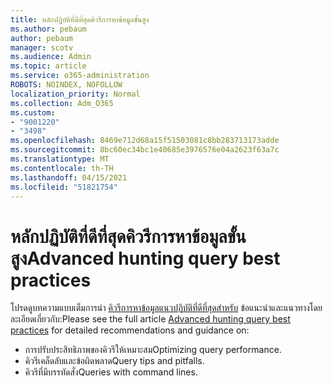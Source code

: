 ```yaml
---
title: หลักปฏิบัติที่ดีที่สุดคิวรีการหาข้อมูลขั้นสูง
ms.author: pebaum
author: pebaum
manager: scotv
ms.audience: Admin
ms.topic: article
ms.service: o365-administration
ROBOTS: NOINDEX, NOFOLLOW
localization_priority: Normal
ms.collection: Adm_O365
ms.custom:
- "9001220"
- "3498"
ms.openlocfilehash: 8469e712d68a15f51503081c8bb283713173adde
ms.sourcegitcommit: 8bc60ec34bc1e40685e3976576e04a2623f63a7c
ms.translationtype: MT
ms.contentlocale: th-TH
ms.lasthandoff: 04/15/2021
ms.locfileid: "51821754"
---
```

# <a name="advanced-hunting-query-best-practices"></a><span data-ttu-id="2f8ca-102">หลักปฏิบัติที่ดีที่สุดคิวรีการหาข้อมูลขั้นสูง</span><span class="sxs-lookup"><span data-stu-id="2f8ca-102">Advanced hunting query best practices</span></span>

<span data-ttu-id="2f8ca-103">โปรดดูบทความแบบเต็มการนํา [คิวรีการหาข้อมูลแนวปฏิบัติที่ดีที่สุดสําหรับ](https://docs.microsoft.com/windows/security/threat-protection/microsoft-defender-atp/advanced-hunting-best-practices#optimize-query-performance) ข้อแนะนําและแนวทางโดยละเอียดเกี่ยวกับ:</span><span class="sxs-lookup"><span data-stu-id="2f8ca-103">Please see the full article [Advanced hunting query best practices](https://docs.microsoft.com/windows/security/threat-protection/microsoft-defender-atp/advanced-hunting-best-practices#optimize-query-performance) for detailed recommendations and guidance on:</span></span>
- <span data-ttu-id="2f8ca-104">การปรับประสิทธิภาพของคิวรีให้เหมาะสม</span><span class="sxs-lookup"><span data-stu-id="2f8ca-104">Optimizing query performance.</span></span>
- <span data-ttu-id="2f8ca-105">คิวรีเคล็ดลับและข้อผิดพลาด</span><span class="sxs-lookup"><span data-stu-id="2f8ca-105">Query tips and pitfalls.</span></span>
- <span data-ttu-id="2f8ca-106">คิวรีที่มีบรรทัดสั่ง</span><span class="sxs-lookup"><span data-stu-id="2f8ca-106">Queries with command lines.</span></span>


